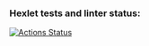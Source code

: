 ### Hexlet tests and linter status:
[![Actions Status](https://github.com/Dimon0476/fullstack-javascript-project-4/actions/workflows/hexlet-check.yml/badge.svg)](https://github.com/Dimon0476/fullstack-javascript-project-4/actions)
